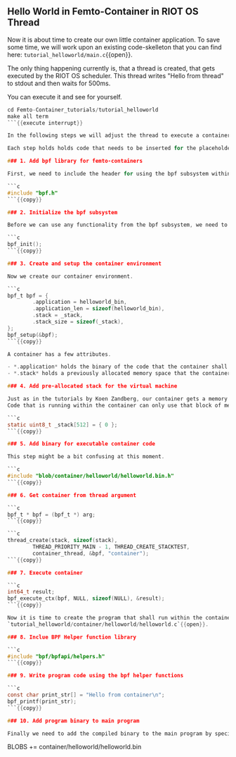 ## Hello World in Femto-Container in RIOT OS Thread

Now it is about time to create our own little container application.
To save some time, we will work upon an existing code-skelleton that you can find here: `tutorial_helloworld/main.c`{{open}}.

The only thing happening currently is, that a thread is created, that gets executed by the RIOT OS scheduler. This thread writes "Hello from thread" to stdout and then waits for 500ms. 

You can execute it and see for yourself.

```c
cd Femto-Container_tutorials/tutorial_helloworld 
make all term
```{{execute interrupt}}

In the following steps we will adjust the thread to execute a container, that runs code in an isolated environment. 

Each step holds holds code that needs to be inserted for the placeholder with the respective steps number.

### 1. Add bpf library for femto-containers

First, we need to include the header for using the bpf subsystem within RIOT OS, which implements everything needed to work with femto-containers.

```c
#include "bpf.h"
```{{copy}}

### 2. Initialize the bpf subsystem

Before we can use any functionality from the bpf subsystem, we need to initialize its infrastructure.

```c
bpf_init();
```{{copy}}

### 3. Create and setup the container environment

Now we create our container environment.

```c
bpf_t bpf = {
        .application = helloworld_bin,
        .application_len = sizeof(helloworld_bin),
        .stack = _stack,
        .stack_size = sizeof(_stack),
};
bpf_setup(&bpf);
```{{copy}}

A container has a few attributes.

- *.application* holds the binary of the code that the container shall execute. "helloworld_bin" is not yet existing. We will tackle this later when we'll create the containerized application.
- *.stack* holds a previously allocated memory space that the container will be working with. This stack will be created in the next step.

### 4. Add pre-allocated stack for the virtual machine

Just as in the tutorials by Koen Zandberg, our container gets a memory space of 512 bytes.
Code that is running within the container can only use that block of memory, which assures the isolation aspect of containers.

```c
static uint8_t _stack[512] = { 0 };
```{{copy}}

### 5. Add binary for executable container code

This step might be a bit confusing at this moment. 

```c
#include "blob/container/helloworld/helloworld.bin.h"
```{{copy}}

### 6. Get container from thread argument

```c
bpf_t * bpf = (bpf_t *) arg;
```{{copy}}

```c
thread_create(stack, sizeof(stack),
        THREAD_PRIORITY_MAIN - 1, THREAD_CREATE_STACKTEST,
        container_thread, &bpf, "container");
```{{copy}}

### 7. Execute container

```c
int64_t result;
bpf_execute_ctx(bpf, NULL, sizeof(NULL), &result);
```{{copy}}

Now it is time to create the program that shall run within the container
`tutorial_helloworld/container/helloworld/helloworld.c`{{open}}.

### 8. Inclue BPF Helper function library

```c
#include "bpf/bpfapi/helpers.h"
```{{copy}}

### 9. Write program code using the bpf helper functions

```c
const char print_str[] = "Hello from container\n";
bpf_printf(print_str);
```{{copy}}

### 10. Add program binary to main program

Finally we need to add the compiled binary to the main program by specifying it as blob in our Makefile. `tutorial_helloworld/Makefile`{{open}}.

```
BLOBS += container/helloworld/helloworld.bin
```{{copy}}